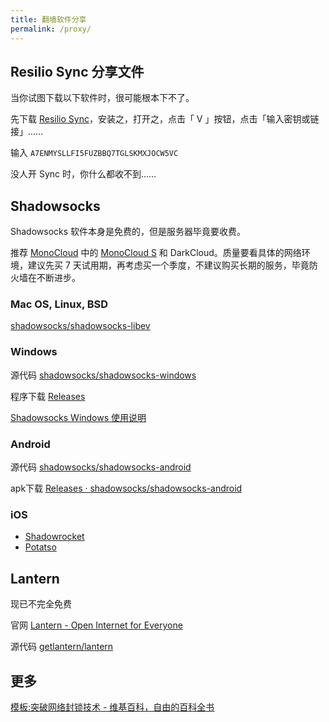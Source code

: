 ```yaml
---
title: 翻墙软件分享
permalink: /proxy/
---
```


## Resilio Sync 分享文件

当你试图下载以下软件时，很可能根本下不了。

先下载 [Resilio Sync](https://www.resilio.com/individuals/)，安装之，打开之，点击「 V 」按钮，点击「输入密钥或链接」……

输入 `A7ENMYSLLFI5FUZBBQ7TGLSKMXJOCW5VC`

没人开 Sync 时，你什么都收不到……

## Shadowsocks

Shadowsocks 软件本身是免费的，但是服务器毕竟要收费。

推荐 [MonoCloud](https://monocloud.net/) 中的 [MonoCloud S](https://monocloud.net/plan/category/2) 和 DarkCloud。质量要看具体的网络环境，建议先买 7 天试用期，再考虑买一个季度，不建议购买长期的服务，毕竟防火墙在不断进步。

### Mac OS, Linux, BSD

[shadowsocks/shadowsocks-libev](https://github.com/shadowsocks/shadowsocks-libev)


### Windows

源代码 [shadowsocks/shadowsocks-windows](https://github.com/shadowsocks/shadowsocks-windows/tree/master)

程序下载 [Releases](https://github.com/shadowsocks/shadowsocks-windows/releases)

[Shadowsocks Windows 使用说明](https://github.com/shadowsocks/shadowsocks-windows/wiki/Shadowsocks-Windows-%E4%BD%BF%E7%94%A8%E8%AF%B4%E6%98%8E)

### Android

源代码 [shadowsocks/shadowsocks-android](https://github.com/shadowsocks/shadowsocks-android)

apk下载 [Releases · shadowsocks/shadowsocks-android](https://github.com/shadowsocks/shadowsocks-android/releases)

### iOS

* [Shadowrocket](https://itunes.apple.com/cn/app/shadowrocket/id932747118)
* [Potatso](https://itunes.apple.com/us/app/id1070901416)

## Lantern

现已不完全免费

官网 [Lantern - Open Internet for Everyone](https://getlantern.org/)

源代码 [getlantern/lantern](https://github.com/getlantern/lantern)

## 更多

[模板:突破网络封锁技术 - 维基百科，自由的百科全书](https://zh.wikipedia.org/wiki/Template:%E7%AA%81%E7%A0%B4%E7%BD%91%E7%BB%9C%E5%B0%81%E9%94%81%E6%8A%80%E6%9C%AF)
